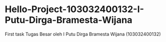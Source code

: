 # Hello-Project-103032400132-I-Putu-Dirga-Bramesta-Wijana
First task
Tugas Besar oleh I Putu Dirga Bramesta Wijana (103032400132)
